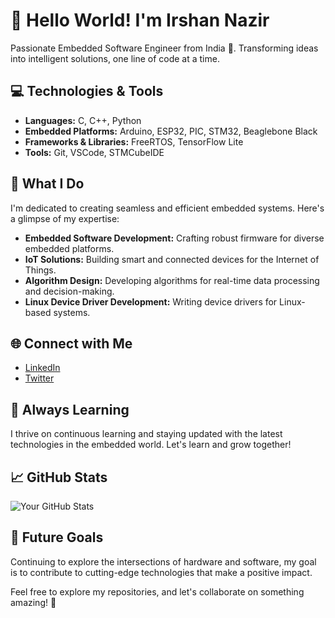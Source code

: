 # 👋 Hello World! I'm Irshan Nazir

Passionate Embedded Software Engineer from India 🚀. Transforming ideas into intelligent solutions, one line of code at a time.

## 💻 Technologies & Tools

- **Languages:** C, C++, Python
- **Embedded Platforms:** Arduino, ESP32, PIC, STM32, Beaglebone Black 
- **Frameworks & Libraries:** FreeRTOS, TensorFlow Lite
- **Tools:** Git, VSCode, STMCubeIDE

## 🚀 What I Do

I'm dedicated to creating seamless and efficient embedded systems. Here's a glimpse of my expertise:

- **Embedded Software Development:** Crafting robust firmware for diverse embedded platforms.
- **IoT Solutions:** Building smart and connected devices for the Internet of Things.
- **Algorithm Design:** Developing algorithms for real-time data processing and decision-making.
- **Linux Device Driver Development:** Writing device drivers for Linux-based systems.

## 🌐 Connect with Me

- [LinkedIn]([https://www.linkedin.com/in/your-profile/](https://www.linkedin.com/in/irshan127?lipi=urn%3Ali%3Apage%3Ad_flagship3_profile_view_base_contact_details%3BA7T%2FHRKQT2ibYrYeyLHasQ%3D%3D))
- [Twitter](https://twitter.com/yourhandle)

## 🌱 Always Learning

I thrive on continuous learning and staying updated with the latest technologies in the embedded world. Let's learn and grow together!

## 📈 GitHub Stats

![Your GitHub Stats](https://github-readme-stats.vercel.app/api?username=yourusername&show_icons=true&hide=contribs,prs)

## 🎯 Future Goals

Continuing to explore the intersections of hardware and software, my goal is to contribute to cutting-edge technologies that make a positive impact.

Feel free to explore my repositories, and let's collaborate on something amazing! 🤝
